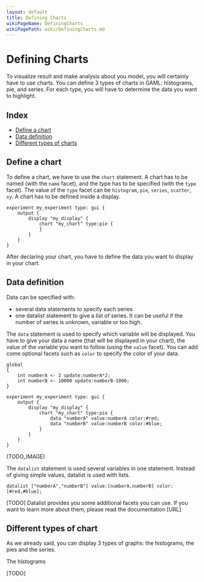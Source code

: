 ```yaml
---
layout: default
title: Defining Charts
wikiPageName: DefiningCharts
wikiPagePath: wiki/DefiningCharts.md
---
```


[//]: # (startConcept|defining_charts)
# Defining Charts

To visualize result and make analysis about you model, you will certainly have to use charts. You can define 3 types of charts in GAML: histograms, pie, and series. For each type, you will have to determine the data you want to highlight.

## Index

* [Define a chart](#define-a-chart)
* [Data definition](#data-definition)
* [Different types of charts](#different-type-of-charts)

## Define a chart

To define a chart, we have to use the `chart` statement. A chart has to be named (with the `name` facet), and the type has to be specified (with the `type` facet). The value of the `type` facet can be `histogram`, `pie`, `series`, `scatter`, `xy`. A chart has to be defined inside a display.

```
experiment my_experiment type: gui {
	output {
		display "my_display" {
			chart "my_chart" type:pie {
			}
		}
	}
}
```

After declaring your chart, you have to define the data you want to display in your chart.

## Data definition

Data can be specified with:
* several data statements to specify each series
* one datalist statement to give a list of series. It can be useful if the number of series is unknown, variable or too high.
 
The `data` statement is used to specify which variable will be displayed. You have to give your data a name (that will be displayed in your chart), the value of the variable you want to follow (using the `value` facet). You can add come optional facets such as `color` to specify the color of your data.

``` 
global
{
	int numberA <- 2 update:numberA*2;
	int numberB <- 10000 update:numberB-1000;
}

experiment my_experiment type: gui {
	output {
		display "my_display" {
			chart "my_chart" type:pie {
				data "numberA" value:numberA color:#red;
				data "numberB" value:numberB color:#blue;
			}
		}
	}
}
```

(TODO_IMAGE)

The `datalist` statement is used several variables in one statement.  Instead of giving simple values, datalist is used with lists. 

```
datalist ["numberA","numberB"] value:[numberA,numberB] color:[#red,#blue];
```
[TODO]
Datalist provides you some additional facets you can use. If you want to learn more about them, please read the documentation [URL]

## Different types of chart

As we already said, you can display 3 types of graphs: the histograms, the pies and the series.

The histograms


[TODO]

[//]: # (endConcept|defining_charts)
